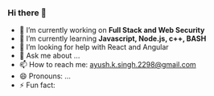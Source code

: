 ### Hi there 👋

<!--
**ayusshhh0/ayusshhh0** is a ✨ _special_ ✨ repository because its `README.md` (this file) appears on your GitHub profile. -->


- 🔭 I’m currently working on <b> Full Stack and Web Security </b>
- 🌱 I’m currently learning <b> Javascript, Node.js, c++, BASH </b>
- 🤔 I’m looking for help with React and Angular
- 💬 Ask me about ...
- 📫 How to reach me: ayush.k.singh.2298@gmail.com
- 😄 Pronouns: ...
- ⚡ Fun fact: 

